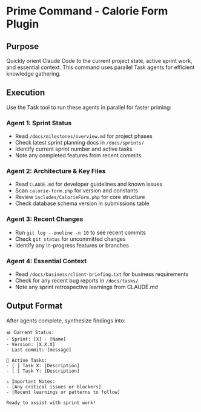 # Prime Command - Calorie Form Plugin

## Purpose

Quickly orient Claude Code to the current project state, active sprint work, and essential context. This command uses parallel Task agents for efficient knowledge gathering.

## Execution

Use the Task tool to run these agents in parallel for faster priming:

### Agent 1: Sprint Status

- Read `/docs/milestones/overview.md` for project phases
- Check latest sprint planning docs in `/docs/sprints/`
- Identify current sprint number and active tasks
- Note any completed features from recent commits

### Agent 2: Architecture & Key Files

- Read `CLAUDE.md` for developer guidelines and known issues
- Scan `calorie-form.php` for version and constants
- Review `includes/CalorieForm.php` for core structure
- Check database schema version in submissions table

### Agent 3: Recent Changes

- Run `git log --oneline -n 10` to see recent commits
- Check `git status` for uncommitted changes
- Identify any in-progress features or branches

### Agent 4: Essential Context

- Read `/docs/business/client-briefing.txt` for business requirements
- Check for any recent bug reports in `/docs/tasks/`
- Note any sprint retrospective learnings from CLAUDE.md

## Output Format

After agents complete, synthesize findings into:

```
📊 Current Status:
- Sprint: [X] - [Name]
- Version: [X.X.X]
- Last commit: [message]

🎯 Active Tasks:
- [ ] Task X: [Description]
- [ ] Task Y: [Description]

⚠️ Important Notes:
- [Any critical issues or blockers]
- [Recent learnings or patterns to follow]

Ready to assist with sprint work!
```
